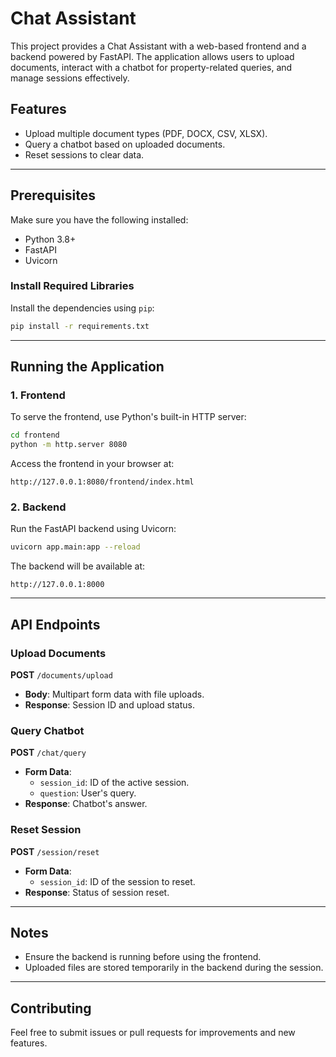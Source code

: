 # Chat Assistant

This project provides a Chat Assistant with a web-based frontend and a backend powered by FastAPI. The application allows users to upload documents, interact with a chatbot for property-related queries, and manage sessions effectively.

## Features
- Upload multiple document types (PDF, DOCX, CSV, XLSX).
- Query a chatbot based on uploaded documents.
- Reset sessions to clear data.

---

## Prerequisites
Make sure you have the following installed:
- Python 3.8+
- FastAPI
- Uvicorn

### Install Required Libraries
Install the dependencies using `pip`:
```bash
pip install -r requirements.txt
```

---

## Running the Application

### 1. Frontend
To serve the frontend, use Python's built-in HTTP server:
```bash
cd frontend
python -m http.server 8080
```
Access the frontend in your browser at:
```
http://127.0.0.1:8080/frontend/index.html
```

### 2. Backend
Run the FastAPI backend using Uvicorn:
```bash
uvicorn app.main:app --reload
```
The backend will be available at:
```
http://127.0.0.1:8000
```

---

## API Endpoints

### Upload Documents
**POST** `/documents/upload`
- **Body**: Multipart form data with file uploads.
- **Response**: Session ID and upload status.

### Query Chatbot
**POST** `/chat/query`
- **Form Data**:
  - `session_id`: ID of the active session.
  - `question`: User's query.
- **Response**: Chatbot's answer.

### Reset Session
**POST** `/session/reset`
- **Form Data**:
  - `session_id`: ID of the session to reset.
- **Response**: Status of session reset.

---

## Notes
- Ensure the backend is running before using the frontend.
- Uploaded files are stored temporarily in the backend during the session.

---

## Contributing
Feel free to submit issues or pull requests for improvements and new features.



